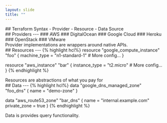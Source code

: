 ```yaml
---
layout: slide
title: ""
---
```


<section markdown="1">
## Terraform Syntax
- Provider
- Resource
- Data Source
</section>

<section markdown="1">
## Providers
---
### AWS
### DigitalOcean
### Google Cloud
### Heroku
### OpenStack
### VMware

<aside markdown="1" class="notes">
Provider implementations are wrappers around native APIs.
</aside>
</section>

<section markdown="1">
## Resources
---
{% highlight hcl%}
  resource "google_compute_instance" "foo" {
    machine_type = "n1-standard-1"
    # More config...
  }

  resource "aws_instance" "bar" {
    instance_type = "t2.micro"
    # More config...
  }
{% endhighlight %}
<aside markdown="1" class="notes">
Resources are abstractions of what you pay for
</aside>
</section>

<section markdown="1">
## Data
---
{% highlight hcl%}
  data "google_dns_managed_zone" "foo_dns" {
    name = "demo-zone"
  }

  data "aws_route53_zone" "bar_dns" {
    name = "internal.example.com"
    private_zone = true
  }
{% endhighlight %}
<aside markdown="1" class="notes">
Data is provides query functionality.
</aside>
</section>

